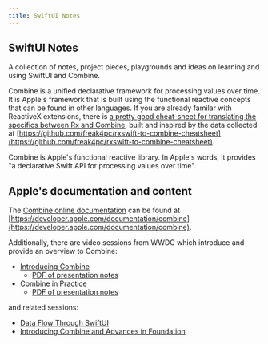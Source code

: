```yaml
---
title: SwiftUI Notes
---
```


## SwiftUI Notes

A collection of notes, project pieces, playgrounds and ideas on learning and using SwiftUI and Combine.

Combine is a unified declarative framework for processing values over time. It is Apple's framework that
is built using the functional reactive concepts that can be found in other languages. If you are already familar
with ReactiveX extensions, there is [a pretty good cheat-sheet for translating the specifics between Rx and Combine](https://medium.com/gett-engineering/rxswift-to-apples-combine-cheat-sheet-e9ce32b14c5b), built and inspired by
the data collected at [https://github.com/freak4pc/rxswift-to-combine-cheatsheet](https://github.com/freak4pc/rxswift-to-combine-cheatsheet).

Combine is Apple's functional reactive library. In Apple's words, it provides "a declarative Swift API
for processing values over time".

## Apple's documentation and content

The [Combine online documentation](https://developer.apple.com/documentation/combine)
can be found at [https://developer.apple.com/documentation/combine](https://developer.apple.com/documentation/combine).

Additionally, there are video sessions from WWDC which introduce and provide an overview to Combine:

- [Introducing Combine](https://developer.apple.com/videos/play/wwdc2019/722/)
  - [PDF of presentation notes](https://devstreaming-cdn.apple.com/videos/wwdc/2019/722l6blhn0efespfgx/722/722_introducing_combine.pdf?dl=1)
- [Combine in Practice](https://developer.apple.com/videos/play/wwdc2019/721/)
  - [PDF of presentation notes](https://devstreaming-cdn.apple.com/videos/wwdc/2019/721ga0kflgr4ypfx/721/721_combine_in_practice.pdf?dl=1)

and related sessions:

- [Data Flow Through SwiftUI](https://developer.apple.com/videos/play/wwdc2019/226)
- [Introducing Combine and Advances in Foundation](https://developer.apple.com/videos/play/wwdc2019/711)

